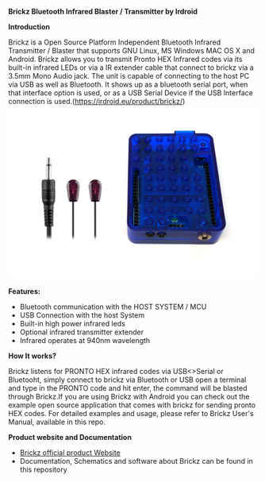 **Brickz Bluetooth Infrared Blaster / Transmitter by Irdroid**

**Introduction** 

Brickz is a Open Source Platform Independent Bluetooth Infrared Transmitter / Blaster that supports GNU Linux, MS Windows MAC OS X and Android. Brickz allows you to transmit Pronto HEX Infrared codes via its built-in infrared LEDs or via a IR extender cable that connect to brickz via a 3.5mm Mono Audio jack. The unit is capable of connecting to the host PC via USB as well as Bluetooth. It shows up as a bluetooth serial port, when that interface option is used, or as a USB Serial Device if the USB Interface connection is used.(https://irdroid.eu/product/brickz/)
![Brickz](https://raw.githubusercontent.com/Irdroid/Brickz/main/Documents/Photos/Brickz_with_ir_extender_scaled.png)

**Features:**
- Bluetooth communication with the HOST SYSTEM / MCU
- USB Connection with the host System
- Built-in high power infrared leds
- Optional infrared transmitter extender
- Infrared operates at 940nm wavelength

**How It works?**

Brickz listens for PRONTO HEX infrared codes via USB<>Serial or Bluetooht, simply connect to brickz via Bluetooth or USB open a terminal and type in the PRONTO code and hit enter, the command will be blasted through Brickz.If you are using Brickz with Android you can check out the example open source application that comes with brickz for sending pronto HEX codes. For detailed examples and usage, please refer to Brickz User's Manual, available in this repo.

**Product website and Documentation**

- [Brickz official product Website](https://irdroid.eu/product/brickz)
- Documentation, Schematics and software about Brickz can be found in this repository
